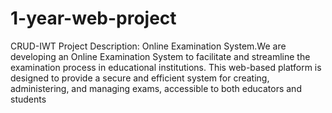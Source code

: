 # 1-year-web-project
CRUD-IWT Project Description: Online Examination System.We are developing an Online Examination System to facilitate and streamline the examination process in educational institutions. This web-based platform is designed to provide a secure and efficient system for creating, administering, and managing exams, accessible to both educators and students
